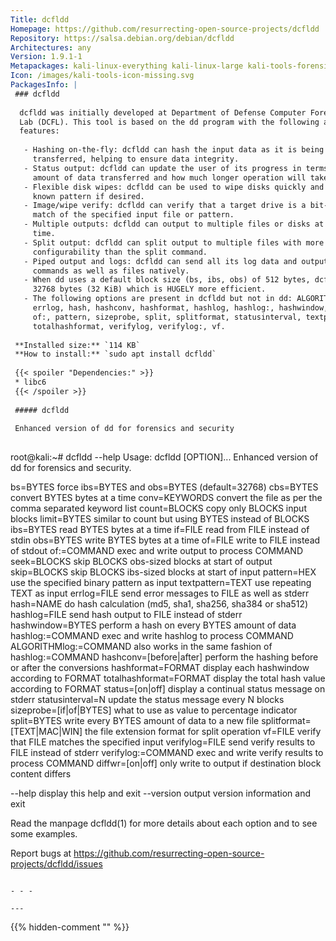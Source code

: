 ```yaml
---
Title: dcfldd
Homepage: https://github.com/resurrecting-open-source-projects/dcfldd
Repository: https://salsa.debian.org/debian/dcfldd
Architectures: any
Version: 1.9.1-1
Metapackages: kali-linux-everything kali-linux-large kali-tools-forensics kali-tools-respond 
Icon: /images/kali-tools-icon-missing.svg
PackagesInfo: |
 ### dcfldd
 
  dcfldd was initially developed at Department of Defense Computer Forensics
  Lab (DCFL). This tool is based on the dd program with the following additional
  features:
   
   - Hashing on-the-fly: dcfldd can hash the input data as it is being
     transferred, helping to ensure data integrity.
   - Status output: dcfldd can update the user of its progress in terms of the
     amount of data transferred and how much longer operation will take.
   - Flexible disk wipes: dcfldd can be used to wipe disks quickly and with a
     known pattern if desired.
   - Image/wipe verify: dcfldd can verify that a target drive is a bit-for-bit
     match of the specified input file or pattern.
   - Multiple outputs: dcfldd can output to multiple files or disks at the same
     time.
   - Split output: dcfldd can split output to multiple files with more
     configurability than the split command.
   - Piped output and logs: dcfldd can send all its log data and output to
     commands as well as files natively.
   - When dd uses a default block size (bs, ibs, obs) of 512 bytes, dcfldd uses
     32768 bytes (32 KiB) which is HUGELY more efficient.
   - The following options are present in dcfldd but not in dd: ALGORITHMlog:,
     errlog, hash, hashconv, hashformat, hashlog, hashlog:, hashwindow, limit,
     of:, pattern, sizeprobe, split, splitformat, statusinterval, textpattern,
     totalhashformat, verifylog, verifylog:, vf.
 
 **Installed size:** `114 KB`  
 **How to install:** `sudo apt install dcfldd`  
 
 {{< spoiler "Dependencies:" >}}
 * libc6 
 {{< /spoiler >}}
 
 ##### dcfldd
 
 Enhanced version of dd for forensics and security
 
 ```
 root@kali:~# dcfldd --help
 Usage: dcfldd [OPTION]...
 Enhanced version of dd for forensics and security.
 
   bs=BYTES            force ibs=BYTES and obs=BYTES (default=32768)
   cbs=BYTES           convert BYTES bytes at a time
   conv=KEYWORDS       convert the file as per the comma separated keyword list
   count=BLOCKS        copy only BLOCKS input blocks
   limit=BYTES         similar to count but using BYTES instead of BLOCKS
   ibs=BYTES           read BYTES bytes at a time
   if=FILE             read from FILE instead of stdin
   obs=BYTES           write BYTES bytes at a time
   of=FILE             write to FILE instead of stdout
   of:=COMMAND         exec and write output to process COMMAND
   seek=BLOCKS         skip BLOCKS obs-sized blocks at start of output
   skip=BLOCKS         skip BLOCKS ibs-sized blocks at start of input
   pattern=HEX         use the specified binary pattern as input
   textpattern=TEXT    use repeating TEXT as input
   errlog=FILE         send error messages to FILE as well as stderr
   hash=NAME           do hash calculation (md5, sha1, sha256, sha384 or sha512)
   hashlog=FILE        send hash output to FILE instead of stderr
   hashwindow=BYTES    perform a hash on every BYTES amount of data
   hashlog:=COMMAND    exec and write hashlog to process COMMAND
   ALGORITHMlog:=COMMAND    also works in the same fashion of hashlog:=COMMAND
   hashconv=[before|after]  perform the hashing before or after the conversions
   hashformat=FORMAT        display each hashwindow according to FORMAT
   totalhashformat=FORMAT   display the total hash value according to FORMAT
   status=[on|off]          display a continual status message on stderr
   statusinterval=N         update the status message every N blocks
   sizeprobe=[if|of|BYTES]  what to use as value to percentage indicator
   split=BYTES              write every BYTES amount of data to a new file
   splitformat=[TEXT|MAC|WIN]  the file extension format for split operation
   vf=FILE                  verify that FILE matches the specified input
   verifylog=FILE           send verify results to FILE instead of stderr
   verifylog:=COMMAND       exec and write verify results to process COMMAND
   diffwr=[on|off]          only write to output if destination block content differs
 
   --help              display this help and exit
   --version           output version information and exit
 
 Read the manpage dcfldd(1) for more details about each option and to see
 some examples.
 
 Report bugs at
 https://github.com/resurrecting-open-source-projects/dcfldd/issues
 
 ```
 
 - - -
 
---
```

{{% hidden-comment "<!--Do not edit anything above this line-->" %}}

